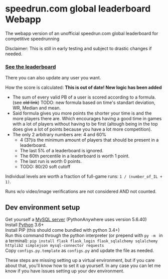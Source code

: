 # speedrun.com global leaderboard Webapp
The webapp version of an unofficial speedrun.com global leaderboard for competitive speedrunning

Disclaimer: This is still in early testing and subject to drastic changes if needed.


### **[See the leaderboard](https://avasam.pythonanywhere.com/)**
There you can also update any user you want.

How the score is calculated: **This is out of date! New logic has been added**
- The sum of every valid PB of a user is scored according to a formula. (see ~~old link~~) TODO: new formula based on time's standart deviation, WR, Median and mean.  
- Said formula gives you more points the shorter your time is and the more players there are. Which encourages having a good time in games with a lot of players without having to be first (altough being in the top does give a lot of points because you have a lot more competition).
- The only 2 arbitrary numbers are: 4 and 60%
    - 4 (3?)is the minimum amount of players that should be present in a leaderboard.
    - The last 5% of a leaderboard is ignored.
    - The 60th percentile in a leaderboard is worth 1 point.
    - The last run is worth 0 points.
    - TODO: 80/20 soft cutoff

Individual levels are worth a fraction of full-game runs: `1 / (number_of_IL + 1)`.

Runs w/o video/image verifications are not considered AND not counted.


## Dev environment setup
Get yourself a [MySQL server](https://dev.mysql.com/downloads/mysql/) (PythonAnywhere uses version 5.6.40)  
Install [Python](https://www.python.org/downloads/) 3.6+  
Install PIP (this should come bundled with python 3.4+)  
Run this command through the python interpreter (or prepend with `py -m ` in a terminal): `pip install flask flask_login flask_sqlalchemy sqlalchemy httplib2 simplejson mysql-connector requests`  
Copy `configs.py.template` as `configs.py` and update the file as needed.

These steps are missing setting up a virtual environment, but if you care about that, you'll know how to set it up yourself. In any case you can let me know if you have issues setting up your dev environment.
